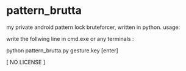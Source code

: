 # pattern_brutta
my private android pattern lock bruteforcer, written in python.
usage:

write the follwing line in cmd.exe or any terminals :

python pattern_brutta.py gesture.key [enter]

[ NO LICENSE ]

